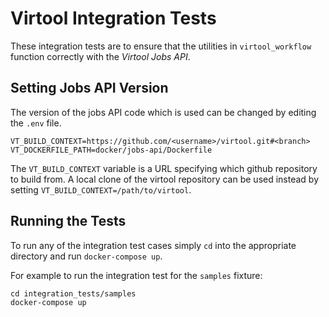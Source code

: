 # Virtool Integration Tests

These integration tests are to ensure that the utilities in `virtool_workflow` function correctly
with the *Virtool Jobs API*.

## Setting Jobs API Version

The version of the jobs API code which is used can be changed by editing the `.env` file.

```env
VT_BUILD_CONTEXT=https://github.com/<username>/virtool.git#<branch>
VT_DOCKERFILE_PATH=docker/jobs-api/Dockerfile
```

The `VT_BUILD_CONTEXT` variable is a URL specifying which github repository to build from.
A local clone of the virtool repository can be used instead by setting `VT_BUILD_CONTEXT=/path/to/virtool`.

## Running the Tests

To run any of the integration test cases simply `cd` into the appropriate directory and run `docker-compose up`.

For example to run the integration test for the `samples` fixture:

```shell script
cd integration_tests/samples
docker-compose up 
```

